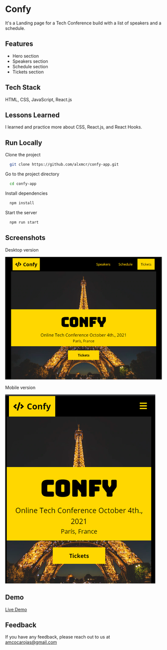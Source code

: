 
# Confy

It's a Landing page for a Tech Conference build with a list of speakers and a schedule.


## Features

- Hero section
- Speakers section
- Schedule section
- Tickets section

  
## Tech Stack

HTML, CSS, JavaScript, React.js


  
## Lessons Learned

I learned and practice more about CSS, React.js, and React Hooks.

  
## Run Locally

Clone the project

```bash
  git clone https://github.com/alxmcr/confy-app.git
```

Go to the project directory

```bash
  cd confy-app
```

Install dependencies

```bash
  npm install
```

Start the server

```bash
  npm run start
```

  
## Screenshots

Desktop version

![Desktop Version](https://raw.githubusercontent.com/alxmcr/confy-app/main/screenshoots/desktop/confy-desktop.png?token=ACCJR2J5IE3JOGOZGWVKJOLASS46W)

Mobile version

![Mobile Version](https://raw.githubusercontent.com/alxmcr/confy-app/main/screenshoots/mobile/confy-mobile.png?token=ACCJR2MAHSIISZU23DBOPJTASS466)
  
## Demo

[Live Demo](https://confy-app.netlify.app/)

  
## Feedback

If you have any feedback, please reach out to us at amcocarojas@gmail.com

  